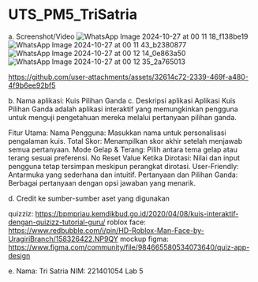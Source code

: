 # UTS_PM5_TriSatria
a. Screenshot/Video
![WhatsApp Image 2024-10-27 at 00 11 18_f138be19](https://github.com/user-attachments/assets/6ea29bd7-8dc6-485f-b7f1-745a1b20ab6a)
![WhatsApp Image 2024-10-27 at 00 11 43_b2380877](https://github.com/user-attachments/assets/56fe506f-0198-4a9a-b103-cbc635f498ad)
![WhatsApp Image 2024-10-27 at 00 12 14_0e863a50](https://github.com/user-attachments/assets/408c2707-cd23-47d8-b840-5326137bf788)
![WhatsApp Image 2024-10-27 at 00 12 35_2a765013](https://github.com/user-attachments/assets/09122290-dadb-4d1a-a432-6bc8bcca808b)


https://github.com/user-attachments/assets/32614c72-2339-469f-a480-4f9b6ee92bf5

b. Nama aplikasi: Kuis Pilihan Ganda
c. Deskripsi aplikasi
Aplikasi Kuis Pilihan Ganda adalah aplikasi interaktif yang memungkinkan pengguna untuk menguji pengetahuan mereka melalui pertanyaan pilihan ganda.

Fitur Utama:
Nama Pengguna: Masukkan nama untuk personalisasi pengalaman kuis.
Total Skor: Menampilkan skor akhir setelah menjawab semua pertanyaan.
Mode Gelap & Terang: Pilih antara tema gelap atau terang sesuai preferensi.
No Reset Value Ketika Dirotasi: Nilai dan input pengguna tetap tersimpan meskipun perangkat dirotasi.
User-Friendly: Antarmuka yang sederhana dan intuitif.
Pertanyaan dan Pilihan Ganda: Berbagai pertanyaan dengan opsi jawaban yang menarik.

d. Credit ke sumber-sumber aset yang digunakan

quizziz: https://bpmpriau.kemdikbud.go.id/2020/04/08/kuis-interaktif-dengan-quizizz-tutorial-guru/
roblox face: https://www.redbubble.com/i/pin/HD-Roblox-Man-Face-by-UragiriBranch/158326422.NP9QY
mockup figma: https://www.figma.com/community/file/984665580534073640/quiz-app-design

e. Nama: Tri Satria
NIM: 221401054 
Lab 5
